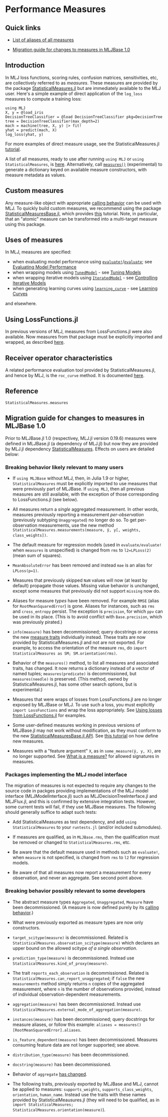# Performance Measures

## Quick links

- [List of aliases of all
  measures](https://juliaai.github.io/StatisticalMeasures.jl/dev/auto_generated_list_of_measures/#aliases)

- [Migration guide for changes to measures in MLJBase 1.0](@ref)

## Introduction

In MLJ loss functions, scoring rules, confusion matrices, sensitivities, etc, are
collectively referred to as *measures*. These measures are provided by the package
[StatisticalMeasures.jl](https://juliaai.github.io/StatisticalMeasures.jl/dev/) but are
immediately available to the MLJ user. Here's a simple example of direct application of
the `log_loss` measures to compute a training loss:

```@example measures
using MLJ
X, y = @load_iris
DecisionTreeClassifier = @load DecisionTreeClassifier pkg=DecisionTree
tree = DecisionTreeClassifier(max_depth=2)
mach = machine(tree, X, y) |> fit!
yhat = predict(mach, X)
log_loss(yhat, y)
```

For more examples of direct measure usage, see the StatisticalMeasures.jl
[tutorial](https://juliaai.github.io/StatisticalMeasures.jl/dev/examples_of_usage/).

A list of all measures, ready to use after running `using MLJ` or `using
StatisticalMeasures`, is
[here](https://juliaai.github.io/StatisticalMeasures.jl/dev/auto_generated_list_of_measures/). Alternatively,
call [`measures()`](@ref) (experimental) to generate a
dictionary keyed on available measure constructors, with measure metadata as values.


## Custom measures

Any measure-like object with appropriate [calling
behavior](https://juliaai.github.io/StatisticalMeasuresBase.jl/dev/implementing_new_measures/#definitions)
can be used with MLJ. To quickly build custom measures, we recommend using the package
[StatisticalMeasuresBase.jl](https://juliaai.github.io/StatisticalMeasuresBase.jl/dev/),
which provides [this](https://juliaai.github.io/StatisticalMeasuresBase.jl/dev/tutorial/)
tutorial. Note, in particular, that an "atomic" measure can be transformed into a
multi-target measure using this package.

## Uses of measures

In MLJ, measures are specified:

- when evaluating model performance using [`evaluate!`](@ref)/[`evaluate`](@ref); see
  [Evaluating Model Performance](@ref)
- when wrapping models using [`TunedModel`](@ref) - see [Tuning Models](@ref)
- when wrapping iterative models using [`IteratedModel`](@ref) - see [Controlling Iterative Models](@ref)
- when generating learning curves using [`learning_curve`](@ref) - see [Learning Curves](@ref)

and elsewhere.

## Using LossFunctions.jl

In previous versions of MLJ, measures from LossFunctions.jl were also available. Now
measures from that package must be explicitly imported and wrapped, as described
[here](https://juliaai.github.io/StatisticalMeasures.jl/dev/examples_of_usage/#Using-losses-from-LossFunctions.jl).

## Receiver operator characteristics

A related performance evaluation tool provided by StatisticalMeasures.jl, and hence by
MLJ, is the `roc_curve` method. It is  documented
[here](https://juliaai.github.io/StatisticalMeasures.jl/dev/roc/).

## Reference

```docs
StatisticalMeasures.measures
```

## Migration guide for changes to measures in MLJBase 1.0

Prior to MLJBase.jl 1.0 (respectivey, MLJ.jl version 0.19.6) measures were defined in
MLJBase.jl (a dependency of MLJ.jl) but now they are provided by MLJ.jl dependency
[StatisticalMeasures](https://juliaai.github.io/StatisticalMeasures.jl/dev/). Effects
on users are detailed below:


### Breaking behavior likely relevant to many users

- If `using MLJBase` without MLJ, then, in Julia 1.9 or higher, `StatisticalMeasures` must
  be explicitly imported to use measures that were previously part of MLJBase. If `using
  MLJ`, then all previous measures are still available, with the exception of those
  corresponding to LossFunctions.jl (see below).

- All measures return a *single* aggregated measurement. In other words, measures
  previously reporting a measurement *per-observation* (previously subtyping
  `Unaggregated`) no longer do so. To get per-observation measurements, use the new method
  `StatisticalMeasures.measurements(measure, ŷ, y[, weights, class_weights])`.

- The default measure for regression models (used in `evaluate/evaluate!` when `measures`
  is unspecified) is changed from `rms` to `l2=LPLoss(2)` (mean sum of squares).

- `MeanAbsoluteError` has been removed and instead `mae` is an alias for `LPLoss(p=1)`.

- Measures that previously skipped `NaN` values will now (at least by default) propagate
   those values. Missing value behavior is unchanged, except some measures that
   previously did not support `missing` now do.

- Aliases for measure *types* have been removed. For example `RMSE` (alias for
  `RootMeanSquaredError`) is gone. Aliases for instances, such as `rms` and
  `cross_entropy` persist. The exception is `precision`, for which `ppv` can
  be used in its place. (This is to avoid conflict with `Base.precision`, which was
  previously pirated.)

- `info(measure)` has been decommissioned; query docstrings or access the new [measure
  traits](https://juliaai.github.io/StatisticalMeasuresBase.jl/dev/methods/#Traits)
  individually instead. These traits are now provided by StatisticalMeasures.jl and not
  are not exported. For example, to access the orientation of the measure `rms`, do
  `import StatisticalMeasures as SM; SM.orientation(rms)`.

- Behavior of the `measures()` method, to list all measures and associated traits, has
  changed. It now returns a dictionary instead of a vector of named tuples;
  `measures(predicate)` is decommissioned, but `measures(needle)` is preserved. (This
  method, owned by StatisticalMeasures.jl, has some other search options, but is
  experimental.)

- Measures that were wraps of losses from LossFunctions.jl are no longer exposed by
  MLJBase or MLJ. To use such a loss, you must explicitly `import LossFunctions` and wrap
  the loss appropriately.  See [Using losses from
  LossFunctions.jl](https://juliaai.github.io/StatisticalMeasures.jl/dev/examples_of_usage/#Using-losses-from-LossFunctions.jl)
  for examples.

- Some user-defined measures working in previous versions of MLJBase.jl may not work
  without modification, as they must conform to the new [StatisticalMeasuresBase.jl
  API](https://juliaai.github.io/StatisticalMeasuresBase.jl/dev/implementing_new_measures/#definitions). See
  [this tutorial](https://juliaai.github.io/StatisticalMeasuresBase.jl/dev/tutorial/) on
  how define new measures.

- Measures with a "feature argument" `X`, as in `some_measure(ŷ, y, X)`, are no longer
  supported. See [What is a
  measure?](https://juliaai.github.io/StatisticalMeasuresBase.jl/dev/implementing_new_measures/#definitions)
  for allowed signatures in measures.

### Packages implementing the MLJ model interface

The migration of measures is not expected to require any changes to the source code in
packges providing implementations of the MLJ model interface (MLJModelInterface.jl) such
as MLJDecisionTreeInterface.jl and MLJFlux.jl, and this is confirmed by extensive
integration tests. However, some current tests will fail, if they use MLJBase
measures. The following should generally suffice to adapt such tests:

- Add StatisticalMeasures as test dependency, and add `using StatisticalMeasures` to your
  `runtests.jl` (and/or included submodules).

- If measures are qualified, as in `MLJBase.rms`, then the qualification must be removed
  or changed to `StatisticalMeasures.rms`, etc.

- Be aware that the default measure used in methods such as `evaluate!`, when `measure` is
  not specified, is changed from `rms` to `l2` for regression models.

- Be aware of that all measures now report a measurement for every observation, and never
  an aggregate. See second point above.

### Breaking behavior possibly relevant to some developers

- The abstract measure types `Aggregated`, `Unaggregated`, `Measure` have been
  decommissioned. (A measure is now defined purely by its [calling
  behavior](https://juliaai.github.io/StatisticalMeasuresBase.jl/dev/implementing_new_measures/#definitions).)

- What were previously exported as measure types are now only constructors.

- `target_scitype(measure)` is decommissioned. Related is
  `StatisticalMeasures.observation_scitype(measure)` which declares an upper bound on the
  allowed scitype *of a single observation*.

- `prediction_type(measure)` is decommissioned. Instead use
  `StatisticalMeasures.kind_of_proxy(measure)`.

- The trait `reports_each_observation` is decommissioned. Related is
  `StatisticalMeasures.can_report_unaggregated`; if `false` the new `measurements` method
  simply returns `n` copies of the aggregated measurement, where `n` is the number of
  observations provided, instead of individual observation-dependent measurements.

- `aggregation(measure)` has been decommissioned. Instead use
  `StatisticalMeasures.external_mode_of_aggregation(measure)`.

- `instances(measure)` has been decommissioned; query docstrings for measure aliases, or
  follow this example: `aliases = measures()[RootMeanSquaredError].aliases`.

- `is_feature_dependent(measure)` has been decommissioned. Measures consuming feature data
  are not longer supported; see above.

- `distribution_type(measure)` has been decommissioned.

- `docstring(measure)` has been decommissioned.

- Behavior of `aggregate` [has changed](https://juliaai.github.io/StatisticalMeasuresBase.jl/dev/methods/#StatisticalMeasuresBase.aggregate).

- The following traits, previously exported by MLJBase and MLJ, cannot be applied to
  measures: `supports_weights`, `supports_class_weights`, `orientation`,
  `human_name`. Instead use the traits with these names provided by
  StatisticalMeausures.jl (they will need to be qualified, as in `import
  StatisticalMeasures; StatisticalMeasures.orientation(measure)`).
